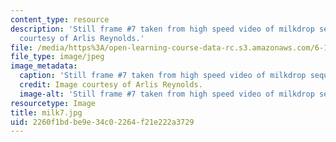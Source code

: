 ```yaml
---
content_type: resource
description: 'Still frame #7 taken from high speed video of milkdrop sequence. Image
  courtesy of Arlis Reynolds.'
file: /media/https%3A/open-learning-course-data-rc.s3.amazonaws.com/6-163-strobe-project-laboratory-fall-2005/2260f1bdbe9e34c02264f21e222a3729_milk7.jpg
file_type: image/jpeg
image_metadata:
  caption: 'Still frame #7 taken from high speed video of milkdrop sequence.'
  credit: Image courtesy of Arlis Reynolds.
  image-alt: 'Still frame #7 taken from high speed video of milkdrop sequence.'
resourcetype: Image
title: milk7.jpg
uid: 2260f1bd-be9e-34c0-2264-f21e222a3729
---
```

